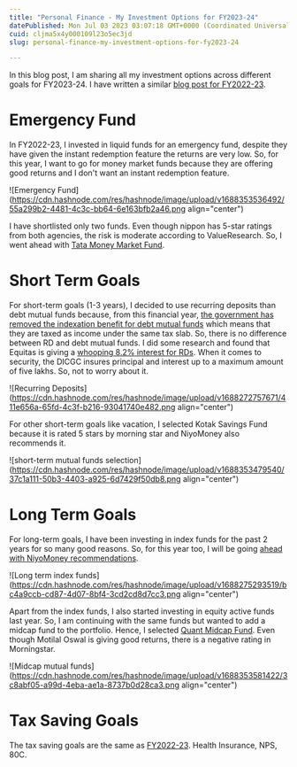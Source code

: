```yaml
---
title: "Personal Finance - My Investment Options for FY2023-24"
datePublished: Mon Jul 03 2023 03:07:18 GMT+0000 (Coordinated Universal Time)
cuid: cljma5x4y000109l23o5ec3jd
slug: personal-finance-my-investment-options-for-fy2023-24

---
```


In this blog post, I am sharing all my investment options across different goals for FY2023-24. I have written a similar [blog post for FY2022-23](https://blog.lokesh1729.com/personal-finance-my-investment-options-for-fy2022-23).

# Emergency Fund

In FY2022-23, I invested in liquid funds for an emergency fund, despite they have given the instant redemption feature the returns are very low. So, for this year, I want to go for money market funds because they are offering good returns and I don't want an instant redemption feature.

![Emergency Fund](https://cdn.hashnode.com/res/hashnode/image/upload/v1688353536492/55a299b2-4481-4c3c-bb64-6e163bfb2a46.png align="center")

I have shortlisted only two funds. Even though nippon has 5-star ratings from both agencies, the risk is moderate according to ValueResearch. So, I went ahead with [Tata Money Market Fund](https://www.valueresearchonline.com/funds/1731/tata-money-market-fund-regular-plan/).

# Short Term Goals

For short-term goals (1-3 years), I decided to use recurring deposits than debt mutual funds because, from this financial year, [the government has removed the indexation benefit for debt mutual funds](https://12ft.io/proxy?q=https%3A%2F%2Findianexpress.com%2Farticle%2Fbusiness%2Fmarket%2Findexation-benefits-debt-mutual-funds-stand-out-against-fixed-deposits-8535261%2F) which means that they are taxed as income under the same tax slab. So, there is no difference between RD and debt mutual funds. I did some research and found that Equitas is giving a [whooping 8.2% interest for RDs](https://www.equitasbank.com/sites/default/files/inline-files/domestic-recurring-deposit-rate.pdf). When it comes to security, the DICGC insures principal and interest up to a maximum amount of five lakhs. So, not to worry about it.

![Recurring Deposits](https://cdn.hashnode.com/res/hashnode/image/upload/v1688272757671/411e656a-65fd-4c3f-b216-93041740e482.png align="center")

For other short-term goals like vacation, I selected Kotak Savings Fund because it is rated 5 stars by morning star and NiyoMoney also recommends it.

![short-term mutual funds selection](https://cdn.hashnode.com/res/hashnode/image/upload/v1688353479540/37c1a111-50b3-4403-a925-6d7429f50db8.png align="center")

# Long Term Goals

For long-term goals, I have been investing in index funds for the past 2 years for so many good reasons. So, for this year too, I will be going [ahead with NiyoMoney recommendations](https://www.niyomoney.com/blog/2023-mutual-fund-recommendations-2/).

![Long term index funds](https://cdn.hashnode.com/res/hashnode/image/upload/v1688275293519/bc4a9ccb-cd87-4d07-8bf4-3cd2cd8d7cc3.png align="center")

Apart from the index funds, I also started investing in equity active funds last year. So, I am continuing with the same funds but wanted to add a midcap fund to the portfolio. Hence, I selected [Quant Midcap Fund](https://www.valueresearchonline.com/funds/958/quant-mid-cap-fund/). Even though Motilal Oswal is giving good returns, there is a negative rating in Morningstar.

![Midcap mutual funds](https://cdn.hashnode.com/res/hashnode/image/upload/v1688353581422/3c8abf05-a99d-4eba-ae1a-8737b0d28ca3.png align="center")

# Tax Saving Goals

The tax saving goals are the same as [FY2022-23](https://blog.lokesh1729.com/personal-finance-my-investment-options-for-fy2022-23). Health Insurance, NPS, 80C.